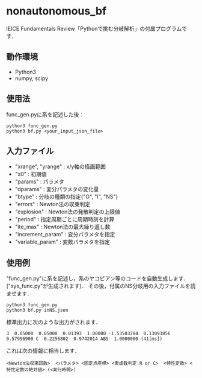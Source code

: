# nonautonomous_bf
IEICE Fundamentals Review「Pythonで挑む分岐解析」の付属プログラムです．

## 動作環境
* Python3
* numpy, scipy

## 使用法
func_gen.pyに系を記述した後：
```
python3 func_gen.py
python3 bf.py <your_input_json_file>
```

## 入力ファイル
* "xrange", "yrange" : x/y軸の描画範囲
* "x0" : 初期値
* "params" : パラメタ
* "dparams" : 変分パラメタの変化量
* "btype" : 分岐の種類の指定{"G", "I", "NS"}
* "errors" : Newton法の収束判定
* "explosion" : Newton法の発散判定の上限値
* "period" : 指定周期ごとに周期時刻を計算
* "ite_max" : Newton法の最大繰り返し数
* "increment_param" : 変分パラメタを指定
* "variable_param" : 変数パラメタを指定

## 使用例
"func_gen.py"に系を記述し，系のヤコビアン等のコードを自動生成します．("sys_func.py"が生成されます)．
その後，付属のNS分岐用の入力ファイルを読ませます．
```
python3 func_gen.py 
python3 bf.py inNS.json
```
標準出力に次のような出力がされます．
```
3  0.05000  0.05000  0.01393  1.00000 -1.53503784  0.13093856  0.57996900 C  0.2256802  0.9742014 ABS  1.0000000 (41[ms])
```
これは次の情報に相当します．
```
<Newton法収束回数>  <パラメタ> <固定点座標> <実虚数判定 R or C>  <特性定数> <特性定数の絶対値> (<実行時間>)
```
